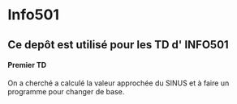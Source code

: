 # Info501
## Ce depôt est utilisé pour les TD d' INFO501
#### Premier TD
On a cherché a calculé la valeur approchée du SINUS et à faire un programme pour changer de base.
